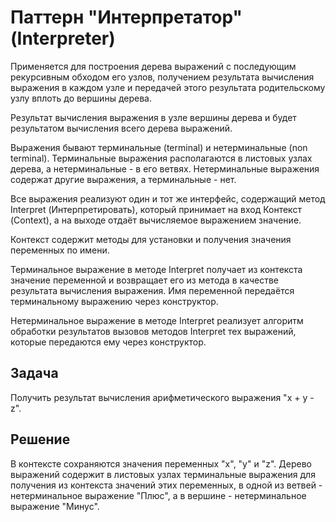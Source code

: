 ﻿# Паттерн "Интерпретатор" (Interpreter)

Применяется для построения дерева выражений с последующим рекурсивным обходом его узлов,
получением результата вычисления выражения в каждом узле и передачей этого результата
родительскому узлу вплоть до вершины дерева.

Результат вычисления выражения в узле вершины дерева и будет результатом вычисления всего дерева выражений.

Выражения бывают терминальные (terminal) и нетерминальные (non terminal). Терминальные выражения
располагаются в листовых узлах дерева, а нетерминальные - в его ветвях. Нетерминальные выражения содержат
другие выражения, а терминальные - нет.

Все выражения реализуют один и тот же интерфейс, содержащий метод Interpret (Интерпретировать), который принимает
на вход Контекст (Context), а на выходе отдаёт вычисляемое выражением значение.

Контекст содержит методы для установки и получения значения переменных по имени.

Терминальное выражение в методе Interpret получает из контекста значение переменной и возвращает его из метода
в качестве результата вычисления выражения. Имя переменной передаётся терминальному выражению через конструктор.

Нетерминальное выражение в методе Interpret реализует алгоритм обработки результатов вызовов методов Interpret
тех выражений, которые передаются ему через конструктор.

## Задача

Получить результат вычисления арифметического выражения "x + y - z".

## Решение

В контексте сохраняются значения переменных "x", "y" и "z".
Дерево выражений содержит в листовых узлах терминальные выражения для получения из контекста значений
этих переменных, в одной из ветвей - нетерминальное выражение "Плюс", а в вершине - нетерминальное выражение "Минус".